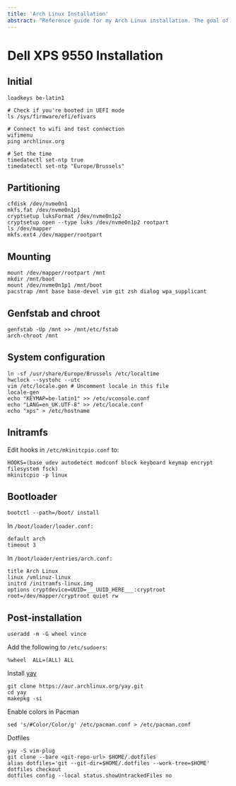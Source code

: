 ```yaml
---
title: 'Arch Linux Installation'
abstract: "Reference guide for my Arch Linux installation. The goal of this document is to have a quick reference for when reinstalling or troubleshooting my installation."
---
```


# Dell XPS 9550 Installation

## Initial

```
loadkeys be-latin1

# Check if you're booted in UEFI mode
ls /sys/firmware/efi/efivars

# Connect to wifi and test connection
wifimenu
ping archlinux.org

# Set the time
timedatectl set-ntp true
timedatectl set-ntp "Europe/Brussels"
```

## Partitioning

```
cfdisk /dev/nvme0n1
mkfs.fat /dev/nvme0n1p1
cryptsetup luksFormat /dev/nvme0n1p2
cryptsetup open --type luks /dev/nvme0n1p2 rootpart
ls /dev/mapper
mkfs.ext4 /dev/mapper/rootpart
```

## Mounting

```
mount /dev/mapper/rootpart /mnt
mkdir /mnt/boot
mount /dev/nvme0n1p1 /mnt/boot
pacstrap /mnt base base-devel vim git zsh dialog wpa_supplicant
```

## Genfstab and chroot

```
genfstab -Up /mnt >> /mnt/etc/fstab
arch-chroot /mnt
```

## System configuration

```
ln -sf /usr/share/Europe/Brussels /etc/localtime
hwclock --systohc --utc
vim /etc/locale.gen # Uncomment locale in this file
locale-gen
echo "KEYMAP=be-latin1" >> /etc/vconsole.conf
echo "LANG=en_UK.UTF-8" >> /etc/locale.conf
echo "xps" > /etc/hostname
```

## Initramfs

Edit hooks in `/etc/mkinitcpio.conf` to:

```
HOOKS=(base udev autodetect modconf block keyboard keymap encrypt filesystem fsck)
mkinitcpio -p linux
```

## Bootloader

```
bootctl --path=/boot/ install
```

In `/boot/loader/loader.conf:`

```
default arch
timeout 3
```

In `/boot/loader/entries/arch.conf:`

```
title Arch Linux
linux /vmlinuz-linux
initrd /initramfs-linux.img
options cryptdevice=UUID=___UUID_HERE___:cryptroot root=/dev/mapper/cryptroot quiet rw
```

## Post-installation

```
useradd -m -G wheel vince
```

Add the following to `/etc/sudoers`:

```
%wheel  ALL=(ALL) ALL
```

Install [yay](https://github.com/Jguer/yay)

```
git clone https://aur.archlinux.org/yay.git
cd yay
makepkg -si
```

Enable colors in Pacman

```
sed 's/#Color/Color/g' /etc/pacman.conf > /etc/pacman.conf
```

Dotfiles

```
yay -S vim-plug
git clone --bare <git-repo-url> $HOME/.dotfiles
alias dotfiles='git --git-dir=$HOME/.dotfiles --work-tree=$HOME'
dotfiles checkout
dotfiles config --local status.showUntrackedFiles no
```

